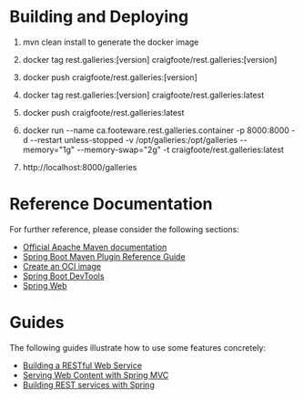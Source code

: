 # Building and Deploying
1. mvn clean install to generate the docker image
2. docker tag rest.galleries:[version] craigfoote/rest.galleries:[version]
3. docker push craigfoote/rest.galleries:[version]
4. docker tag rest.galleries:[version] craigfoote/rest.galleries:latest
5. docker push craigfoote/rest.galleries:latest
6. docker run 
--name ca.footeware.rest.galleries.container 
-p 8000:8000 
-d 
--restart unless-stopped 
-v /opt/galleries:/opt/galleries 
--memory="1g" 
--memory-swap="2g" 
-t craigfoote/rest.galleries:latest 

7. http://localhost:8000/galleries

# Reference Documentation
For further reference, please consider the following sections:

* [Official Apache Maven documentation](https://maven.apache.org/guides/index.html)
* [Spring Boot Maven Plugin Reference Guide](https://docs.spring.io/spring-boot/docs/3.0.1/maven-plugin/reference/html/)
* [Create an OCI image](https://docs.spring.io/spring-boot/docs/3.0.1/maven-plugin/reference/html/#build-image)
* [Spring Boot DevTools](https://docs.spring.io/spring-boot/docs/3.0.1/reference/htmlsingle/#using.devtools)
* [Spring Web](https://docs.spring.io/spring-boot/docs/3.0.1/reference/htmlsingle/#web)

# Guides
The following guides illustrate how to use some features concretely:

* [Building a RESTful Web Service](https://spring.io/guides/gs/rest-service/)
* [Serving Web Content with Spring MVC](https://spring.io/guides/gs/serving-web-content/)
* [Building REST services with Spring](https://spring.io/guides/tutorials/rest/)

